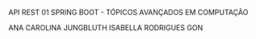 API REST 01 SPRING BOOT - TÓPICOS AVANÇADOS EM COMPUTAÇÃO

ANA CAROLINA JUNGBLUTH
ISABELLA RODRIGUES GON
